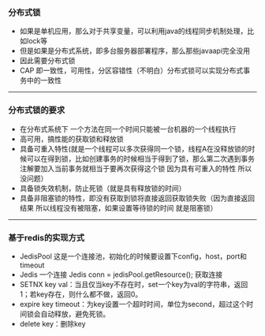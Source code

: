 ### 分布式锁

- 如果是单机应用，那么对于共享变量，可以利用java的线程同步机制处理，比如lock等
- 但是如果是分布式系统，即多台服务器部署程序，那么那些javaapi完全没用
- 因此需要分布式锁
- CAP 即一致性，可用性，分区容错性（不明白）分布式锁可以实现分布式事务中的一致性
___

### 分布式锁的要求
- 在分布式系统下 一个方法在同一个时间只能被一台机器的一个线程执行
- 高可用，搞性能的获取锁和释放锁
- 具备可重入特性(就是一个线程可以多次获得同一个锁，线程A在没释放锁的时候可以在得到锁，比如创建事务的时候相当于得到了锁，那么第二次遇到事务注解要加入当前事务就相当于要再次获得这个锁 因为具有可重入的特性 所以没问题）
- 具备锁失效机制，防止死锁（就是具有释放锁的时间）
- 具备非阻塞锁的特性，即没有获取到锁将直接返回获取锁失败（因为直接返回结果 所以线程没有被阻塞，如果设置等待锁的时间 就是阻塞锁）

___

### 基于redis的实现方式

- JedisPool 这是一个连接池，初始化的时候要设置下config，host，port和timeout
- Jedis 一个连接 Jedis conn = jedisPool.getResource(); 获取连接
- SETNX key val：当且仅当key不存在时，set一个key为val的字符串，返回1；若key存在，则什么都不做，返回0。
- expire key timeout：为key设置一个超时时间，单位为second，超过这个时间锁会自动释放，避免死锁。
- delete key：删除key


